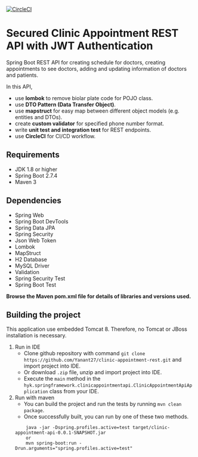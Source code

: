 [![CircleCI](https://circleci.com/gh/Yanant27/clinic-appointment-rest.svg?style=shield)](https://app.circleci.com/pipelines/github/Yanant27/clinic-appointment-rest)

# Secured Clinic Appointment REST API with JWT Authentication
Spring Boot REST API for creating schedule for doctors, creating appointments to see doctors, adding and updating information of doctors and patients.

In this API, 
- use **lombok** to remove biolar plate code for POJO class.
- use **DTO Pattern (Data Transfer Object)**.
- use **mapstruct** for easy map between different object models (e.g. entities and DTOs).
- create **custom validator** for specified phone number format.
- write **unit test and integration test** for REST endpoints.
- use **CircleCI** for CI/CD workflow.

## Requirements
- JDK 1.8 or higher
- Spring Boot 2.7.4
- Maven 3

## Dependencies
- Spring Web
- Spring Boot DevTools
- Spring Data JPA
- Spring Security
- Json Web Token
- Lombok
- MapStruct
- H2 Database
- MySQL Driver
- Validation
- Spring Security Test
- Spring Boot Test

**Browse the Maven pom.xml file for details of libraries and versions used.**

## Building the project
This application use embedded Tomcat 8. Therefore, no Tomcat or JBoss installation is necessary.
1. Run in IDE
    - Clone github repository with command `git clone https://github.com/Yanant27/clinic-appointment-rest.git` and import project into IDE.
    - Or download `.zip` file, unzip and import project into IDE.
    - Execute the `main` method in the `hyk.springframework.clinicappointmentapi.ClinicAppointmentApiApplication` class from your IDE.
2. Run with maven
    - You can build the project and run the tests by running `mvn clean package`.
    - Once successfully built, you can run by one of these two methods.
    ```    
        java -jar -Dspring.profiles.active=test target/clinic-appointment-api-0.0.1-SNAPSHOT.jar
        or
        mvn spring-boot:run -Drun.arguments="spring.profiles.active=test"
    ```
